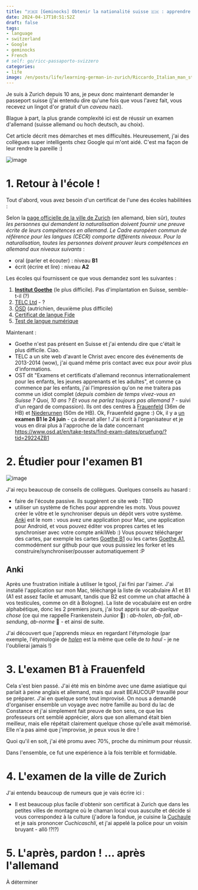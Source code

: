 ```yaml
---
title: "🇫🇷♊ [Geminocks] Obtenir la nationalité suisse 🇨🇭 : apprendre l'allemand 🇩🇪"
date: 2024-04-17T10:51:52Z
draft: false
tags:
- language
- switzerland
- Google
- geminocks
- French
# self: go/ricc-passaporto-svizzero
categories:
- life
image: /en/posts/life/learning-german-in-zurich/Riccardo_Italian_man_studying_on_a_German_spelling_book_in_front_of_Grossmunster.png
---
```


Je suis à Zurich depuis 10 ans, je peux donc maintenant demander le passeport suisse (j'ai entendu dire qu'une fois que vous l'avez fait, vous recevez un lingot d'or gratuit d'un *caveau* nazi).

Blague à part, la plus grande complexité ici est de réussir un examen d'allemand (suisse allemand ou hoch deutsch, au choix).

Cet article décrit mes démarches et mes difficultés. Heureusement, j'ai des collègues super intelligents chez Google qui m'ont aidé. C'est ma façon de leur rendre la pareille :)

![image](Riccardo_Italian_man_studying_on_a_German_spelling_book_in_front_of_Grossmunster.png)

<!--more-->


# 1. Retour à l'école !

Tout d'abord, vous avez besoin d'un certificat de l'une des écoles habilitées :

Selon la [page officielle de la ville de Zurich](https://www.stadt-zuerich.ch/portal/de/index/politik_u_recht/einbuergerungen/kenntnisse/sprachlicheanforderungen.html) (en allemand, bien sûr), *toutes les personnes qui demandent la naturalisation doivent fournir une preuve écrite de leurs compétences en allemand. Le Cadre européen commun de référence pour les langues (CECR) comporte différents niveaux. Pour la naturalisation, toutes les personnes doivent prouver leurs compétences en allemand aux niveaux suivants* :

* oral (parler et écouter) : niveau **B1**
* écrit (écrire et lire) : niveau **A2**

Les écoles qui fournissent ce que vous demandez sont les suivantes :

1. [**Institut Goethe**](http://www.goethe.de/lrn/prj/pba/bes/gzb/deindex.html) (le plus difficile). Pas d'implantation en Suisse, semble-t-il (?)
2. [TELC Ltd](https://www.telc.net/#section-0) - ?
3. [ÖSD](http://www.osd.at/) (autrichien, deuxième plus difficile)
4. [Certificat de langue Fide](http://www.fide-service.ch/)
5. [Test de langue numérique](https://www.digitalersprachtest.ch/)

Maintenant :
* Goethe n'est pas présent en Suisse et j'ai entendu dire que c'était le plus difficile. Ciao.
* TELC a un site web d'avant le Christ avec encore des événements de 2013-2014 (wow), j'ai quand même pris contact avec eux pour avoir plus d'informations.
* OST dit "Examens et certificats d'allemand reconnus internationalement pour les enfants, les jeunes apprenants et les adultes", et comme ça commence par les enfants, j'ai l'impression qu'on ne me traitera pas comme un idiot complet (*depuis combien de temps vivez-vous en Suisse ? Quoi, 10 ans ? Et vous ne parlez toujours pas allemand ?* - suivi d'un regard de compassion). Ils ont des centres à [Frauenfeld](https://www.google.com/maps/dir/Zurich+HB,+Bahnhofplatz,+Zurigo,+Svizzera/Frauenfeld,+Svizzera/@47.550191,8.9002971,13.83z/data=!4m14!4m13!1m5!1m1!1s0x47900a08cc0e6e41:0xf5c698b65f8c52a7!2m2!1d8.5403226!2d47.3778579!1m5!1m1!1s0x479a922b7ac416d5:0xabd5ea8c4a738dc7!2m2!1d8.8987541!2d47.5535997!3e3) (36m de HB) et [Niederurnen](https://www.google.com/maps/dir/Zurich+HB,+Bahnhofplatz,+Zurigo,+Svizzera/8867+Niederurnen,+Svizzera/@47.1837248,8.744133,11.39z/data=!4m14!4m13!1m5!1m1!1s0x47900a08cc0e6e41:0xf5c698b65f8c52a7!2m2!1d8.5403226!2d47.3778579!1m5!1m1!1s0x479acd0b21f91dfd:0x6eb928b1714053f3!2m2!1d9.0531505!2d47.125507!3e3) (50m de HB). Ok, Frauenfeld gagne :) Ok, il y a [un](https://www.osd.at/en/take-tests/find-exam-dates/?country=167&tests=00001100000&land=null&stadt=Frauenfeld&datefrom=01.06.2023&dateto=31.08.2023&centernr=null) **examen B1 le 24 juin** - ça devrait aller ! J'ai écrit à l'organisateur et je vous en dirai plus à l'approche de la date concernant https://www.osd.at/en/take-tests/find-exam-dates/pruefung/?tid=29224ZB1

# 2. Étudier pour l'examen B1

![image](man-in-yellow-studies-by-lake-zurich.png)

J'ai reçu beaucoup de conseils de collègues. Quelques conseils au hasard :

* faire de l'écoute passive. Ils suggèrent ce site web : TBD
* utiliser un système de fiches pour apprendre les mots. Vous pouvez créer le vôtre et le synchroniser depuis un dépôt vers votre système. [Anki](https://apps.ankiweb.net/) est le nom : vous avez une application pour Mac, une application pour Android, et vous pouvez éditer vos propres cartes et les synchroniser avec votre compte ankiWeb :) Vous pouvez télécharger des cartes, par exemple les cartes [Goethe B1](https://ankiweb.net/shared/info/1586166030) ou les cartes [Goethe A1](https://ankiweb.net/shared/info/1386119660), commodément sur github pour que vous puissiez les forker et les construire/synchroniser/pousser automatiquement :P

## Anki

Après une frustration initiale à utiliser le tgool, j'ai fini par l'aimer. J'ai installé l'application sur mon Mac, téléchargé la liste de vocabulaire A1 et B1 (A1 est assez facile et amusant, tandis que B2 est comme un chat attaché à vos testicules, comme on dit à Bologne). La liste de vocabulaire est en ordre alphabétique, donc les 2 premiers jours, j'ai tout appris sur *ab-quelque chose* (ce qui me rappelle Frankenstein Junior 😬) : *ab-holen*, *ab-fall*, *ab-sendung*, *ab-norme* 🧌 - et ainsi de suite.

J'ai découvert que j'apprends mieux en regardant l'étymologie (par exemple, l'étymologie de [*holen*](https://en.wiktionary.org/wiki/holen#German) est la même que celle de *to haul* - je ne l'oublierai jamais !)

# 3. L'examen B1 à Frauenfeld

Cela s'est bien passé. J'ai été mis en binôme avec une dame asiatique qui parlait à peine anglais et allemand, mais qui avait BEAUCOUP travaillé pour se préparer.
J'ai en quelque sorte tout improvisé. On nous a demandé d'organiser ensemble un voyage avec notre famille au bord du lac de Constance
et j'ai simplement fait preuve de bon sens, ce que les professeurs ont semblé apprécier, alors que son allemand était bien meilleur, mais elle répétait clairement quelque chose qu'elle avait mémorisé. Elle n'a pas aimé que j'improvise, je peux vous le dire !

Quoi qu'il en soit, j'ai été promu avec 70%, proche du minimum pour réussir.

Dans l'ensemble, ce fut une expérience à la fois terrible et formidable.

# 4. L'examen de la ville de Zurich

J'ai entendu beaucoup de rumeurs que je vais écrire ici :

* Il est beaucoup plus facile d'obtenir son certificat à Zurich que dans les petites villes de montagne où le chaman local vous ausculte et décide si vous correspondez à la culture (j'adore la fondue, je cuisine la [Cuchaule](https://cookidoo.ch/recipes/recipe/fr-CH/r434981) et je sais prononcer *Cuchicaschli*, et j'ai appelé la police pour un voisin bruyant - allô !?!?)

# 5. L'après, pardon ! ... après l'allemand

À déterminer
